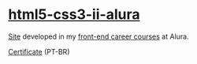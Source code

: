 # [html5-css3-ii-alura](https://cursos.alura.com.br/user/axell-b/career/desenvolvedor-front-end/certificate)

[Site](https://axell-brendow.github.io/html5-css3-ii-alura) developed in my [front-end career courses](https://cursos.alura.com.br/user/axell-b) at Alura.

[Certificate](https://cursos.alura.com.br/user/axell-b/career/desenvolvedor-front-end/certificate) (PT-BR)
